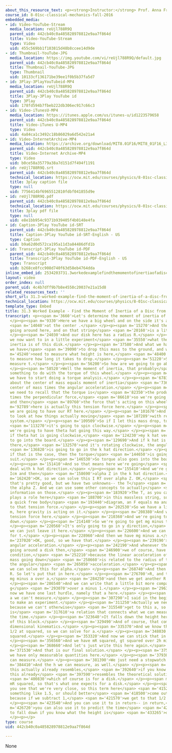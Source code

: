 ```yaml
---
about_this_resource_text: <p><strong>Instructor:</strong> Prof. Anna Frebel</p>
course_id: 8-01sc-classical-mechanics-fall-2016
embedded_media:
- id: Video-YouTube-Stream
  media_location: reUjl788R9Q
  parent_uid: 442cb40c0a485828978812e9aa7f864d
  title: Video-YouTube-Stream
  type: Video
  uid: 455c569bb1f103815d48b8ccee14d9de
- id: Thumbnail-YouTube-JPG
  media_location: https://img.youtube.com/vi/reUjl788R9Q/default.jpg
  parent_uid: 442cb40c0a485828978812e9aa7f864d
  title: Thumbnail-YouTube-JPG
  type: Thumbnail
  uid: 10133cf136171be39ee1f0b5b37fa5d7
- id: 3Play-3PlayYouTubeid-MP4
  media_location: reUjl788R9Q
  parent_uid: 442cb40c0a485828978812e9aa7f864d
  title: 3Play-3Play YouTube id
  type: 3Play
  uid: 178fd594b7fbeb222db306ec917c66c3
- id: Video-iTunesU-MP4
  media_location: https://itunes.apple.com/us/itunes-u/id1223579658
  parent_uid: 442cb40c0a485828978812e9aa7f864d
  title: Video-iTunes U-MP4
  type: Video
  uid: 4a84ca1c3492c18b86029a6d542e21a4
- id: Video-InternetArchive-MP4
  media_location: https://archive.org/download/MIT8.01F16/MIT8_01F16_L31v03_360p.mp4
  parent_uid: 442cb40c0a485828978812e9aa7f864d
  title: Video-Internet Archive-MP4
  type: Video
  uid: b0ce58a35779a38a7d151d7f494f1191
- id: reUjl788R9Q.srt
  parent_uid: 442cb40c0a485828978812e9aa7f864d
  technical_location: https://ocw.mit.edu/courses/physics/8-01sc-classical-mechanics-fall-2016/week-10-rotational-motion/31.3-worked-example-find-the-moment-of-inertia-of-a-disc-from-a-falling-mass/31.3-worked-example-find-the-moment-of-inertia-of-a-disc-from-a-falling-mass/reUjl788R9Q.srt
  title: 3play caption file
  type: null
  uid: 7756414bf6965512810fdbf041855d9e
- id: reUjl788R9Q.pdf
  parent_uid: 442cb40c0a485828978812e9aa7f864d
  technical_location: https://ocw.mit.edu/courses/physics/8-01sc-classical-mechanics-fall-2016/week-10-rotational-motion/31.3-worked-example-find-the-moment-of-inertia-of-a-disc-from-a-falling-mass/31.3-worked-example-find-the-moment-of-inertia-of-a-disc-from-a-falling-mass/reUjl788R9Q.pdf
  title: 3play pdf file
  type: null
  uid: e8e1bb954c9371b939405f4b0148e4fa
- id: Caption-3Play YouTube id-SRT
  parent_uid: 442cb40c0a485828978812e9aa7f864d
  title: Caption-3Play YouTube id-SRT-English - US
  type: Caption
  uid: b9a62d0d572ca195a11d3a84486dfd1b
- id: Transcript-3Play YouTube id-PDF
  parent_uid: 442cb40c0a485828978812e9aa7f864d
  title: Transcript-3Play YouTube id-PDF-English - US
  type: Transcript
  uid: b268ce8fcc908d740f63d58eb4764dda
inline_embed_id: 2534203731.3workedexamplefindthemomentofinertiaofadiscfromafallingmass17923971
layout: video
order_index: null
parent_uid: 4c4b7dff9b7b8e4558c20037e21a15d8
related_resources_text: ''
short_url: 31.3-worked-example-find-the-moment-of-inertia-of-a-disc-from-a-falling-mass
technical_location: https://ocw.mit.edu/courses/physics/8-01sc-classical-mechanics-fall-2016/week-10-rotational-motion/31.3-worked-example-find-the-moment-of-inertia-of-a-disc-from-a-falling-mass/31.3-worked-example-find-the-moment-of-inertia-of-a-disc-from-a-falling-mass
template_type: Embed
title: 31.3 Worked Example - Find the Moment of Inertia of a Disc from a Falling Mass
transcript: <p><span m='3660'>Let's determine the moment of inertia of a big wheel.</span>
  </p><p><span m='9330'>Here we have a big wheel and on the side it's attached here</span>
  <span m='14040'>at the center .</span> </p><p><span m='15270'>And there's a string
  going around here, and on that string</span> <span m='20160'>is a little mass hanging.</span>
  </p><p><span m='24030'>And our disk here has a radius R.</span> </p><p><span m='29370'>And
  we now want to in a little experiment</span> <span m='35550'>what the moment of
  inertia is of this disk.</span> </p><p><span m='37580'>And what we have to do is
  we have</span> <span m='39090'>to drop this mass to the ground, and we</span> <span
  m='45240'>need to measure what height is here,</span> <span m='48400'>and we need
  to measure how long it takes to drop.</span> </p><p><span m='51220'>So we need to
  measure t.</span> </p><p><span m='56200'>So how are we going to go about that?</span>
  </p><p><span m='58520'>Well the moment of inertia, that probably</span> <span m='61230'>has
  something to do with the torque of this wheel.</span> </p><p><span m='63870'>So
  we have to start doing a torque analysis.</span> </p><p><span m='67830'>So torque
  about the center of mass equals moment of inertia</span> <span m='73660'>about the
  center of mass times the angular acceleration.</span> </p><p><span m='78820'>And
  we need to recall that the torque is</span> <span m='82350'>the product of the radius
  times the perpendicular force,</span> <span m='86610'>so we're going to have R here,
  and then</span> <span m='89760'>the force that's acting on this wheel</span> <span
  m='92789'>here is actually this tension force here.</span> </p><p><span m='97320'>So
  we are going to have our RT here.</span> </p><p><span m='101670'>And now we need
  to look at how things actually moving</span> <span m='107289'>with respect to coordinate
  system.</span> </p><p><span m='109509'>So if I let this mass drop, to the disk</span>
  <span m='113270'>it's going to spin clockwise.</span> </p><p><span m='115890'>So
  we're going to have theta hat going this way.</span> </p><p><span m='121620'>And
  if theta hat is going clockwise,</span> <span m='124230'>my k hat vector is going
  to go into the board.</span> </p><p><span m='129690'>And if k hat is going to go
  there,</span> <span m='132570'>and it's rotating clockwise, the angular acceleration</span>
  <span m='136820'>is going to go in the k hat direction.</span> </p><p><span m='142600'>And
  if that is the case, then the torque</span> <span m='144650'>is going to follow
  suit.</span> </p><p><span m='146530'>So torque also goes into the board.</span>
  </p><p><span m='151410'>And so that means here we're going</span> <span m='153150'>to
  deal with k hat direction.</span> </p><p><span m='155410'>And we're going to have
  Icm and then</span> <span m='158690'>alpha Z in the k hat direction.</span> </p><p><span
  m='162420'>OK, so we can solve this I RT over alpha Z. OK,</span> <span m='171390'>well
  that's pretty good, but we have two unknowns-- the T</span> <span m='176760'>and
  the alpha Z. And we can use some other concepts to actually</span> <span m='181140'>get
  information on those.</span> </p><p><span m='183920'>The T, as you can guess already,
  plays a role here</span> <span m='188700'>in this massless string, so we can do
  a quick free body</span> <span m='193440'>diagram, an F equals ma analysis to get
  to that tension force.</span> </p><p><span m='202530'>So we have a little mass,
  m, here gravity is acting on it.</span> </p><p><span m='208380'>And we have this
  tension force here.</span> </p><p><span m='210360'>And we're going to put j hat
  down.</span> </p><p><span m='214140'>So we're going to get mg minus t, equals ma.</span>
  </p><p><span m='220560'>It's only going to go in y direction,</span> <span m='224079'>so
  we can just leave it here.</span> </p><p><span m='226600'>And we can solve this
  for t.</span> </p><p><span m='228960'>And then we have mg minus a.</span> </p><p><span
  m='237020'>OK, good, so we have that.</span> </p><p><span m='239190'>Now about the
  angular acceleration.</span> </p><p><span m='242190'>And whenever there was a string
  going around a disk then,</span> <span m='246900'>we of course, have a constrained
  condition,</span> <span m='252210'>because the linear acceleration of this little
  mass going down</span> <span m='258660'>is related to the radius of the disk, times
  the angular</span> <span m='265050'>acceleration.</span> </p><p><span m='266010'>So
  we can solve this for alpha.</span> </p><p><span m='268740'>And then we have a over
  R. So let's put that in here.</span> </p><p><span m='276700'>R, and then we have
  mg minus a over a,</span> <span m='284250'>and then we get another R here.</span>
  </p><p><span m='286540'>And we can write that a little bit more compact, mR squared
  g</span> <span m='293070'>over a minus 1.</span> </p><p><span m='296380'>Good, so
  now we have one last hurdle, namely that a here.</span> </p><p><span m='304140'>That
  a we can't measure.</span> </p><p><span m='307290'>I said in the beginning, we want
  to make an experiment.</span> </p><p><span m='311250'>Actually we need experiment,
  because we can't otherwise</span> <span m='315540'>get to this a, so what we need
  is</span> <span m='317610'>a relation that connects what we can measure, which is
  the time.</span> </p><p><span m='323640'>It falls down the height here to the acceleration
  of this block.</span> </p><p><span m='329490'>And of course, that comes from one
  dimensional kinematics.</span> </p><p><span m='335370'>And we know that h equals
  1/2 at squared, so we can solve for a.</span> </p><p><span m='348030'>2h over t
  squared.</span> </p><p><span m='353320'>And now we can stick that in here.</span>
  </p><p><span m='356560'>And we have mR squared, gt squared over 2h minus 1.</span>
  </p><p><span m='368660'>And let's just write this here again.</span> </p><p><span
  m='371530'>And that is our final solution.</span> </p><p><span m='375220'>So now
  we have only measurable quantities here.</span> </p><p><span m='379380'>The t we
  can measure.</span> </p><p><span m='381390'>We just need a stopwatch.</span> </p><p><span
  m='384410'>And the h we can measure, as well.</span> </p><p><span m='388500'>And
  this actually already resembles,</span> <span m='392640'>if you know the theoretical,
  this already</span> <span m='397590'>resembles the theoretical solution,</span>
  <span m='400830'>which of course is for a disk.</span> </p><p><span m='404540'>1/2
  mR squared, so that's what one expects for a disk.</span> </p><p><span m='412110'>And
  you see that we're very close, so this term here</span> <span m='415230'>is probably
  something like 1.5, or should better</span> <span m='418500'>come out to be 1.5,
  because if we subtract 1,</span> <span m='421570'>we get to that 1/2 here.</span>
  </p><p><span m='423540'>And you can use it to in return-- in return,</span> <span
  m='426720'>you can also use it to predict the time</span> <span m='429390'>it takes
  to fall down if you know what the height is</span> <span m='433265'>or vice versa.</span>
  </p><p></p>
type: course
uid: 442cb40c0a485828978812e9aa7f864d

---
```

None